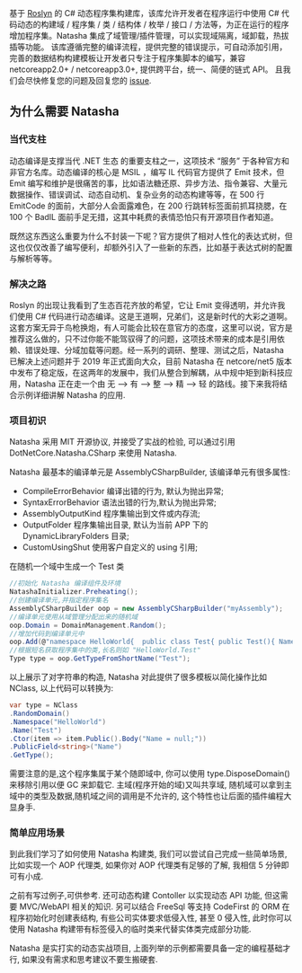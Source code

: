 基于 [Roslyn](https://github.com/dotnet/roslyn) 的 C# 动态程序集构建库，该库允许开发者在程序运行中使用 C# 代码动态的构建域 / 程序集 / 类 / 结构体 / 枚举 / 接口 / 方法等，为正在运行的程序增加程序集。Natasha 集成了域管理/插件管理，可以实现域隔离，域卸载，热拔插等功能。 该库遵循完整的编译流程，提供完整的错误提示，可自动添加引用，完善的数据结构构建模板让开发者只专注于程序集脚本的编写，兼容 netcoreapp2.0+ / netcoreapp3.0+, 提供跨平台，统一、简便的链式 API。 且我们会尽快修复您的问题及回复您的 [issue](https://github.com/dotnetcore/Natasha/issues/new).

## 为什么需要 Natasha

### 当代支柱

动态编译是支撑当代 .NET 生态 的重要支柱之一，这项技术 “服务” 于各种官方和非官方名库。动态编译的核心是 MSIL ，编写 IL 代码官方提供了 Emit 技术，但 Emit 编写和维护是很痛苦的事，比如语法糖还原、异步方法、指令兼容、大量元数据操作、错误调试、动态自动机、复杂业务的动态构建等等，在 500 行 EmitCode 的面前，大部分人会面露难色，在 200 行跳转标签面前抓耳挠腮，在 100 个 BadIL 面前手足无措，这其中耗费的表情恐怕只有开源项目作者知道。

既然这东西这么重要为什么不封装一下呢？官方提供了相对人性化的表达式树，但这也仅仅改善了编写便利，却额外引入了一些新的东西，比如基于表达式树的配置与解析等等。

### 解决之路

Roslyn 的出现让我看到了生态百花齐放的希望，它让 Emit 变得透明，并允许我们使用 C# 代码进行动态编译。这是王道啊，兄弟们，这是新时代的大彩之道啊。这套方案无异于鸟枪换炮，有人可能会比较在意官方的态度，这里可以说，官方是推荐这么做的，只不过你能不能驾驭得了的问题，这项技术带来的成本是引用依赖、错误处理、分域加载等问题。经一系列的调研、整理、测试之后，Natasha 已解决上述问题并于 2019 年正式面向大众，目前 Natasha 在 netcore/net5 版本中发布了稳定版，在这两年的发展中，我们从整合到解耦，从中规中矩到新科技应用，Natasha 正在走一个由 无 ——> 有 ——> 整 ——> 精 ——> 轻 的路线。接下来我将结合示例详细讲解 Natasha 的应用.

### 项目初识

Natasha 采用 MIT 开源协议, 并接受了实战的检验, 可以通过引用 DotNetCore.Natasha.CSharp 来使用 Natasha.

Natasha 最基本的编译单元是 AssemblyCSharpBuilder, 该编译单元有很多属性:

- CompileErrorBehavior 编译出错的行为, 默认为抛出异常;
- SyntaxErrorBehavior 语法出错的行为,默认为抛出异常;
- AssemblyOutputKind 程序集输出到文件或内存流;
- OutputFolder 程序集输出目录, 默认为当前 APP 下的 DynamicLibraryFolders 目录;
- CustomUsingShut 使用客户自定义的 using 引用;

在随机一个域中生成一个 Test 类

```cs
//初始化 Natasha 编译组件及环境
NatashaInitializer.Preheating();
//创建编译单元,并指定程序集名
AssemblyCSharpBuilder oop = new AssemblyCSharpBuilder("myAssembly");
//编译单元使用从域管理分配出来的随机域
oop.Domain = DomainManagement.Random();
//增加代码到编译单元中
oop.Add(@"namespace HelloWorld{  public class Test{ public Test(){ Name = null; } public string Name; }  }");
//根据短名获取程序集中的类,长名则如 "HelloWorld.Test"
Type type = oop.GetTypeFromShortName("Test");
```



以上展示了对字符串的构造, Natasha 对此提供了很多模板以简化操作比如 NClass, 以上代码可以转换为:

```cs
var type = NClass
.RandomDomain()
.Namespace("HelloWorld")
.Name("Test")
.Ctor(item => item.Public().Body("Name = null;"))
.PublicField<string>("Name")
.GetType();
```



需要注意的是,这个程序集属于某个随即域中, 你可以使用 type.DisposeDomain() 来移除引用以便 GC 来卸载它. 主域(程序开始的域)又叫共享域, 随机域可以拿到主域中的类型及数据,随机域之间的调用是不允许的, 这个特性也让后面的插件编程大显身手.

### 简单应用场景

到此我们学习了如何使用 Natasha 构建类, 我们可以尝试自己完成一些简单场景, 比如实现一个 AOP 代理类, 如果你对 AOP 代理类有足够的了解, 我相信 5 分钟即可有小成.

之前有写过例子,可供参考. 还可动态构建 Contoller 以实现动态 API 功能, 但这需要 MVC/WebAPI 相关的知识. 另可以结合 FreeSql 等支持 CodeFirst 的 ORM 在程序初始化时创建表结构, 有些公司实体要求低侵入性, 甚至 0 侵入性, 此时你可以使用 Natasha 构建带有标签侵入的临时类来代替实体类完成部分功能.

Natasha 是实打实的动态实战项目, 上面列举的示例都需要具备一定的编程基础才行, 如果没有需求和思考建议不要生搬硬套.


